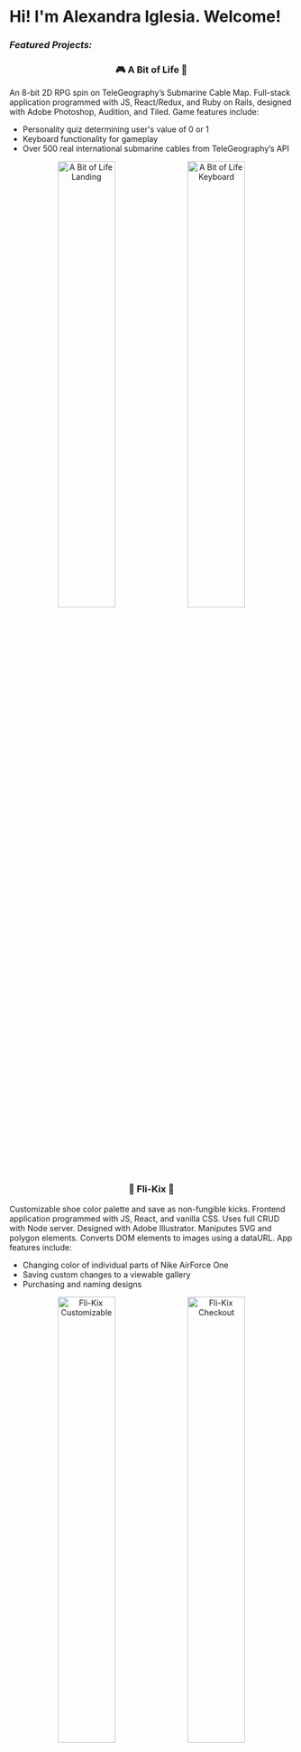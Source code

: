 <h1> Hi! I'm Alexandra Iglesia. Welcome! </h1>

<h3><i>Featured Projects:</i></h3>
<h3 align="center">🎮 A Bit of Life 👾 </h3>
An 8-bit 2D RPG spin on TeleGeography’s Submarine Cable Map. Full-stack application programmed with JS, React/Redux, and Ruby on Rails, designed with Adobe Photoshop, Audition, and Tiled. Game features include:
<ul>
  <li>Personality quiz determining user's value of 0 or 1</li>
  <li>Keyboard functionality for gameplay</li>
  <li>Over 500 real international submarine cables from TeleGeography’s API</li>
</ul>

<p align="center">
  <img alt="A Bit of Life Landing" src="https://user-images.githubusercontent.com/111707308/223500341-d4f78f22-3d13-4127-a3cc-509c50c85461.gif"     width="45%" href="https://abitoflife.onrender.com/">
  <img alt="A Bit of Life Keyboard" src="https://user-images.githubusercontent.com/111707308/223498691-4861e17d-58df-42e0-be75-f3cb5b144405.gif" width="45%" href="https://github.com/altiglesia/a-bit-of-life">
</p>

<br />

<h3 align="center"> 👟 Fli-Kix 💸 </h3>
Customizable shoe color palette and save as non-fungible kicks. Frontend application programmed with JS, React, and vanilla CSS. Uses full CRUD with Node server. Designed with Adobe Illustrator. Maniputes SVG and polygon elements. Converts DOM elements to images using a dataURL. App features include:
<ul>
  <li>Changing color of individual parts of Nike AirForce One</li>
  <li>Saving custom changes to a viewable gallery</li>
  <li>Purchasing and naming designs</li>
</ul>

<p align="center">
  <img alt="Fli-Kix Customizable" src="https://user-images.githubusercontent.com/111707308/223507415-1333658b-3a67-4a4c-84dc-3a6f1da24408.gif" width="45%" href="https://fli-kix.netlify.app/">
  <img alt="Fli-Kix Checkout" src="https://user-images.githubusercontent.com/111707308/223509305-b72d7a27-a3c6-40a7-8c6e-70f21b4c0a49.gif" width="45%" href="https://github.com/chris-t-li/project-fli-kix">
</p>

<br />

<h2>About Me</h2>

<h4 align="center">
  Full Stack Software Engineer | Photographer & Filmmaker | Coding Instructor | Bookworm
</h4>

<br />

<p align="center"> 
  <a href="https://www.w3schools.com/css/" target="_blank"> 
    <img src="https://cdn.jsdelivr.net/gh/devicons/devicon/icons/css3/css3-plain.svg" alt="css3" width="40" height="40"/> 
  </a>
  <a> 
    <img src="https://cdn.jsdelivr.net/gh/devicons/devicon/icons/javascript/javascript-original.svg" alt="javascript" width="40" height="40"/>   
  </a>
  <a>
    <img src="https://cdn.jsdelivr.net/gh/devicons/devicon/icons/react/react-original.svg" alt="react" width="40" height="40"/>
  </a>
  <a>
     <img src="https://cdn.jsdelivr.net/gh/devicons/devicon/icons/redux/redux-original.svg" alt="redux" width="40" height="40"/>
  </a>
  <a href="https://git-scm.com/" target="_blank"> 
    <img src="https://www.vectorlogo.zone/logos/git-scm/git-scm-icon.svg" alt="git" width="40" height="40"/> 
  </a> 
  <a>
    <img src="https://cdn.jsdelivr.net/gh/devicons/devicon/icons/ruby/ruby-plain.svg" alt="ruby" width="40" height="40"/>
  </a>
  <a>
    <img src="https://cdn.jsdelivr.net/gh/devicons/devicon/icons/rails/rails-plain.svg" alt="rails" width="40" height="40"/>
  </a>
  <a href="https://www.python.org" target="_blank"> 
    <img src="https://cdn.jsdelivr.net/gh/devicons/devicon/icons/python/python-plain.svg" alt="python" width="40" height="40"/>
  </a>
  <a href="https://www.photoshop.com/en" target="_blank"> 
    <img src="https://cdn.jsdelivr.net/gh/devicons/devicon/icons/photoshop/photoshop-plain.svg" alt="photoshop" width="40" height="40"/> 
  </a>
</p>

<div align="center" dir="auto">
 <img src="https://github-readme-stats.vercel.app/api/top-langs/?username=altiglesia&hide_progress=true&theme=vision-friendly-dark" />
  <br></br>
 <img src="https://streak-stats.demolab.com/?user=altiglesia&theme=highcontrast"/>
</div>

---
<div align="center" dir="auto">
  <img src="https://cloud.githubusercontent.com/assets/17016297/18839843/0e06a67a-83d2-11e6-993a-b35a182500e0.png" href="https://github.com/altiglesia" />
  <img src="https://cloud.githubusercontent.com/assets/17016297/18839848/0fc7e74e-83d2-11e6-8c6a-277fc9d6e067.png" href="https://www.linkedin.com/in/alexandra-iglesia/" />
</div>
